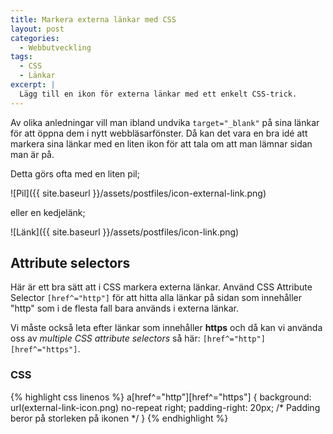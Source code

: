```yaml
---
title: Markera externa länkar med CSS
layout: post
categories:
  - Webbutveckling
tags:
  - CSS
  - Länkar
excerpt: |
  Lägg till en ikon för externa länkar med ett enkelt CSS-trick.
---
```

Av olika anledningar vill man ibland undvika `target="_blank"` på sina länkar för att öppna dem i nytt webbläsarfönster. Då kan det vara en bra idé att markera sina länkar med en liten ikon för att tala om att man lämnar sidan man är på.

<!--more-->

Detta görs ofta med en liten pil;

![Pil]({{ site.baseurl }}/assets/postfiles/icon-external-link.png)

eller en kedjelänk;

![Länk]({{ site.baseurl }}/assets/postfiles/icon-link.png)

## Attribute selectors

Här är ett bra sätt att i CSS markera externa länkar. Använd CSS Attribute Selector `[href^="http"]` för att hitta alla länkar på sidan som innehåller "http" som i de flesta fall bara används i externa länkar.

Vi måste också leta efter länkar som innehåller **https** och då kan vi använda oss av _multiple CSS attribute selectors_ så här: `[href^="http"][href^="https"]`.

### CSS
{% highlight css linenos %}
a[href^="http"][href^="https"] {
  background: url(external-link-icon.png) no-repeat right;
  padding-right: 20px; /* Padding beror på storleken på ikonen */
}
{% endhighlight %}

[external-link-icon-1]: http://upload.wikimedia.org/wikipedia/commons/thumb/d/d9/VisualEditor_-_Icon_-_External-link.svg/120px-VisualEditor_-_Icon_-_External-link.svg.png
[external-link-icon-2]: https://cdn2.iconfinder.com/data/icons/windows-8-metro-style/128/link.png
[external-link-icon-example]: content/files/external-link-icon-example.png
